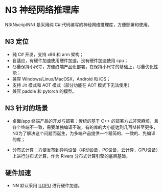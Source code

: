 # N3 神经网络推理库

N3(NscriptNN) 是采用纯 C# 代码编写的神经网络推理库，方便部署和使用。

## N3 定位

- 纯 C# 开发，支持 x86 和 arm 架构；
- 自适应，有硬件加速使用硬件加速，没有硬件加速使用 cpu；
- 尽量保持小尺寸，方便终端产品化部署，在保持小尺寸的基础上，尽量优化性能；
- 兼容 Windows/Linux/MacOSX，Android 和 iOS；
- 支持 Jit 模式和 AOT 模式（部分功能在 AOT 模式下无法使用）
- 兼容 paddle 和 pytorch 的模型。

## N3 针对的场景

- 桌面/app 终端产品的开发与部署：传统的基于 C++ 的部署方式非常麻烦，且各个终端不一致，需要单独编译不说，有的库的大小能达到几百M甚至更多，N3为了解决这个问题而诞生，为多端产品提供一个精简的、一致的、免编译的库；

- 分布式计算：方便发布到异构设备（移动设备，PC设备，云计算，GPU设备）上进行分布式计算，作为 Rivers 分布式计算引擎的底层基础。

## 硬件加速

- NN 默认采用 [ILGPU](https://github.com/m4rs-mt/ILGPU) 进行硬件加速。
